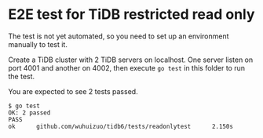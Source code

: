 # E2E test for TiDB restricted read only

The test is not yet automated, so you need to set up an environment manually to test it.

Create a TiDB cluster with 2 TiDB servers on localhost. One server listen on port 4001 and another on 4002, then execute `go test` in this folder to run the test.

You are expected to see 2 tests passed.

```
$ go test
OK: 2 passed
PASS
ok      github.com/wuhuizuo/tidb6/tests/readonlytest      2.150s
```

